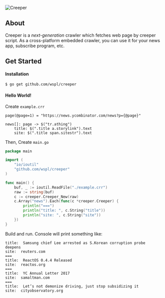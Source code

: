 ![Creeper](https://raw.githubusercontent.com/wspl/creeper/master/art/Creeper.png)

## About

Creeper is a *next-generation* crawler which fetches web page by creeper script. As a cross-platform embedded crawler, you can use it for your news app, subscribe program, etc.

## Get Started

#### Installation

```
$ go get github.com/wspl/creeper
```

#### Hello World!

Create `example.crr`

```
page(@page=1) = "https://news.ycombinator.com/news?p={@page}"

news[]: page -> $("tr.athing")
	title: $(".title a.storylink").text
	site: $(".title span.sitestr").text
```

Then, Create `main.go`

```go
package main

import (
	"io/ioutil"
	"github.com/wspl/creeper"
)

func main() {
	buf, _ := ioutil.ReadFile("./example.crr")
	raw := string(buf)
	c := creeper.Creeper_New(raw)
	c.Array("news").Each(func(c *creeper.Creeper) {
		println("===")
		println("title: ", c.String("title"))
		println("site: ", c.String("site"))
	})
}
```

Build and run. Console will print something like:

```
title:  Samsung chief Lee arrested as S.Korean corruption probe deepens
site:  reuters.com
===
title:  ReactOS 0.4.4 Released
site:  reactos.org
===
title:  YC Annual Letter 2017
site:  samaltman.com
===
title:  Let’s not demonize driving, just stop subsidizing it
site:  cityobservatory.org
```
